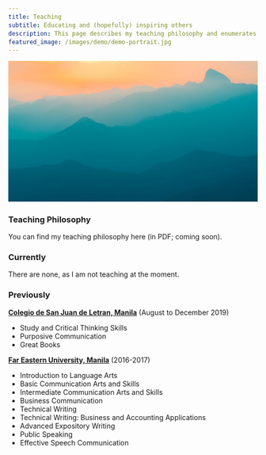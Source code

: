 ```yaml
---
title: Teaching
subtitle: Educating and (hopefully) inspiring others
description: This page describes my teaching philosophy and enumerates modules I currently and previously facilitated.
featured_image: /images/demo/demo-portrait.jpg
---
```


![](/images/demo/demo-landscape.jpg)

### Teaching Philosophy

You can find my teaching philosophy here (in PDF; coming soon).

### Currently

There are none, as I am not teaching at the moment. 

### Previously

[**Colegio de San Juan de Letran, Manila**](https://www.letran.edu.ph) (August to December 2019)
* Study and Critical Thinking Skills
* Purposive Communication
* Great Books

[**Far Eastern University, Manila**](https://www.feu.edu.ph) (2016-2017)
* Introduction to Language Arts
* Basic Communication Arts and Skills
* Intermediate Communication Arts and Skills
* Business Communication
* Technical Writing
* Technical Writing: Business and Accounting Applications
* Advanced Expository Writing
* Public Speaking
* Effective Speech Communication